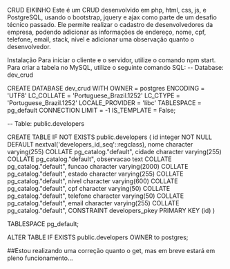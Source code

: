 CRUD EIKINHO
Este é um CRUD desenvolvido em php, html, css, js, e PostgreSQL, usando o bootstrap, jquery e ajax como parte de um desafio técnico passado. 
Ele permite realizar o cadastro de desenvolvedores da empresa, podendo adicionar as informações de endereço, nome, cpf, telefone, email, 
stack, nível e adicionar uma observação quanto o desenvolvedor.


Instalação
Para iniciar o cliente e o servidor, utilize o comando npm start. Para criar a tabela no MySQL, utilize o seguinte comando SQL:
-- Database: dev_crud


CREATE DATABASE dev_crud
    WITH
    OWNER = postgres
    ENCODING = 'UTF8'
    LC_COLLATE = 'Portuguese_Brazil.1252'
    LC_CTYPE = 'Portuguese_Brazil.1252'
    LOCALE_PROVIDER = 'libc'
    TABLESPACE = pg_default
    CONNECTION LIMIT = -1
    IS_TEMPLATE = False;



-- Table: public.developers

CREATE TABLE IF NOT EXISTS public.developers
(
    id integer NOT NULL DEFAULT nextval('developers_id_seq'::regclass),
    nome character varying(255) COLLATE pg_catalog."default",
    cidade character varying(255) COLLATE pg_catalog."default",
    observacao text COLLATE pg_catalog."default",
    funcao character varying(2000) COLLATE pg_catalog."default",
    estado character varying(255) COLLATE pg_catalog."default",
    nivel character varying(600) COLLATE pg_catalog."default",
    cpf character varying(50) COLLATE pg_catalog."default",
    telefone character varying(50) COLLATE pg_catalog."default",
    email character varying(255) COLLATE pg_catalog."default",
    CONSTRAINT developers_pkey PRIMARY KEY (id)
)

TABLESPACE pg_default;

ALTER TABLE IF EXISTS public.developers
    OWNER to postgres;

##Estou realizando uma correção quanto o get, mas em breve estará em pleno funcionamento…
